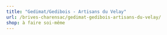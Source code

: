 ```yaml
---
title: "Gedimat/Gedibois - Artisans du Velay"
url: /brives-charensac/gedimat-gedibois-artisans-du-velay/
shop: à faire soi-même
---
```

